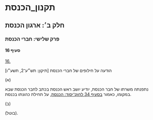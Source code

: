 # תקנון_הכנסת

## חלק ב׳: ארגון הכנסת

### פרק שלישי: חברי הכנסת

#### סעיף 16

[16.](https://he.wikisource.org/wiki/תקנון_הכנסת#s_yp_16)

הודעה על חילופים של חברי הכנסת [תיקון: תש״ע־2, תשע״ו]

(א)

נתפנתה משרתו של חבר הכנסת, יודיע יושב ראש הכנסת בכתב לחבר הכנסת שבא במקומו, כאמור [בסעיף 34 לחוק־יסוד: הכנסת](https://he.wikisource.org/wiki/חוק-יסוד:_הכנסת#s_yp_34 "חוק-יסוד: הכנסת"), על תחילת כהונתו בכנסת.

(ב)

(בוטל).